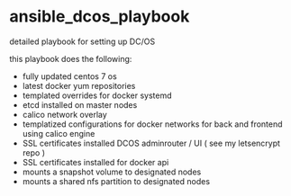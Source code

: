 # ansible_dcos_playbook
detailed playbook for setting up DC/OS 

this playbook does the following:
- fully updated centos 7 os
- latest docker yum repositories
- templated overrides for docker systemd  
- etcd installed on master nodes
- calico network overlay
- templatized configurations for docker networks for back and frontend using calico engine
- SSL certificates installed DCOS adminrouter / UI  ( see my letsencrypt repo )
- SSL certificates installed for docker api
- mounts a snapshot volume to designated nodes
- mounts a shared nfs partition to designated nodes
